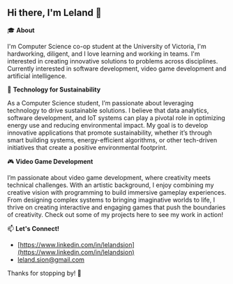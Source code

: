 ## Hi there, I'm Leland 👋

🎓 **About**

I'm Computer Science co-op student at the University of Victoria, I'm hardworking, diligent, and I love learning and working in teams. I'm interested in creating innovative solutions to problems across disciplines.  Currently interested in software development, video game development and artificial intelligence. 

🌱 **Technology for Sustainability**

As a Computer Science student, I’m passionate about leveraging technology to drive sustainable solutions. I believe that data analytics, software development, and IoT systems can play a pivotal role in optimizing energy use and reducing environmental impact. My goal is to develop innovative applications that promote sustainability, whether it’s through smart building systems, energy-efficient algorithms, or other tech-driven initiatives that create a positive environmental footprint.

🎮 **Video Game Development**

I’m passionate about video game development, where creativity meets technical challenges. With an artistic background, I enjoy combining my creative vision with programming to build immersive gameplay experiences. From designing complex systems to bringing imaginative worlds to life, I thrive on creating interactive and engaging games that push the boundaries of creativity. Check out some of my projects here to see my work in action!

 📫 **Let's Connect!**
- [https://www.linkedin.com/in/lelandsion](https://www.linkedin.com/in/lelandsion)
- [leland.sion@gmail.com](leland.sion@gmail.com)

Thanks for stopping by! 🚀
<!--
**lelandsion/lelandsion** is a ✨ _special_ ✨ repository because its `README.md` (this file) appears on your GitHub profile.

Here are some ideas to get you started:

- 🔭 I’m currently working on ...
- 🌱 I’m currently learning ...
- 👯 I’m looking to collaborate on ...
- 🤔 I’m looking for help with ...
- 💬 Ask me about ...
- 📫 How to reach me: ...
- 😄 Pronouns: ...
- ⚡ Fun fact: ...
-->


